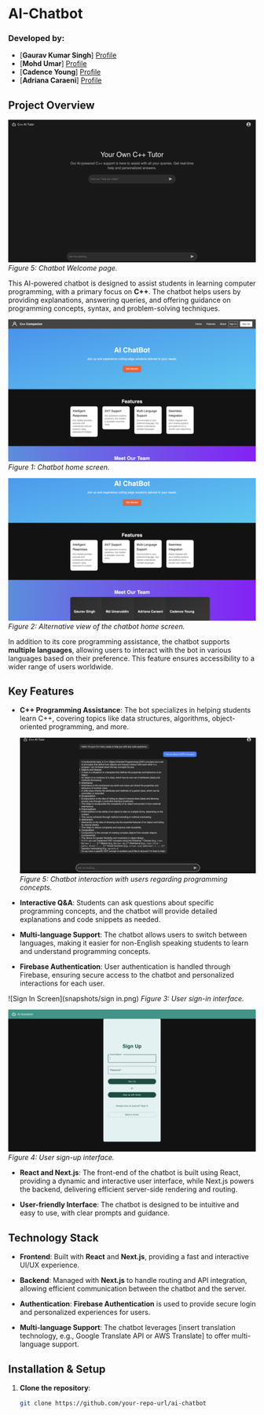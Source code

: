# AI-Chatbot

### Developed by:
- [**Gaurav Kumar Singh**] [Profile](https://github.com/gavksingh)
- [**Mohd Umar**] [Profile](https://github.com/genericlearner)
- [**Cadence Young**] [Profile](https://github.com/cadenceyoun)
- [**Adriana Caraeni**] [Profile](https://github.com/AdrianaCaraeni)

## Project Overview

![Chatbot Interaction](snapshots/chatbot_1.png)
*Figure 5: Chatbot Welcome page.*


This AI-powered chatbot is designed to assist students in learning computer programming, with a primary focus on **C++**. The chatbot helps users by providing explanations, answering queries, and offering guidance on programming concepts, syntax, and problem-solving techniques. 

![Home Screen](snapshots/home.png)
*Figure 1: Chatbot home screen.*


![Home Screen 2](snapshots/home2.png)
*Figure 2: Alternative view of the chatbot home screen.*


In addition to its core programming assistance, the chatbot supports **multiple languages**, allowing users to interact with the bot in various languages based on their preference. This feature ensures accessibility to a wider range of users worldwide.

## Key Features

- **C++ Programming Assistance**: The bot specializes in helping students learn C++, covering topics like data structures, algorithms, object-oriented programming, and more.
  
  ![Chatbot Interaction](snapshots/chatbot.png)
*Figure 5: Chatbot interaction with users regarding programming concepts.*

- **Interactive Q&A**: Students can ask questions about specific programming concepts, and the chatbot will provide detailed explanations and code snippets as needed.
  
- **Multi-language Support**: The chatbot allows users to switch between languages, making it easier for non-English speaking students to learn and understand programming concepts.

- **Firebase Authentication**: User authentication is handled through Firebase, ensuring secure access to the chatbot and personalized interactions for each user.

![Sign In Screen](snapshots/sign in.png)
*Figure 3: User sign-in interface.*

![Sign Up Screen](snapshots/signup.png)
*Figure 4: User sign-up interface.*

- **React and Next.js**: The front-end of the chatbot is built using React, providing a dynamic and interactive user interface, while Next.js powers the backend, delivering efficient server-side rendering and routing.

- **User-friendly Interface**: The chatbot is designed to be intuitive and easy to use, with clear prompts and guidance.

## Technology Stack

- **Frontend**: Built with **React** and **Next.js**, providing a fast and interactive UI/UX experience.
  
- **Backend**: Managed with **Next.js** to handle routing and API integration, allowing efficient communication between the chatbot and the server.

- **Authentication**: **Firebase Authentication** is used to provide secure login and personalized experiences for users.

- **Multi-language Support**: The chatbot leverages [insert translation technology, e.g., Google Translate API or AWS Translate] to offer multi-language support.

## Installation & Setup

1. **Clone the repository**:
   ```bash
   git clone https://github.com/your-repo-url/ai-chatbot
